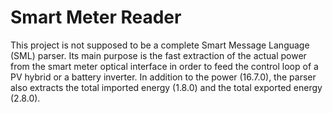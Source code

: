 # Smart Meter Reader
This project is not supposed to be a complete Smart Message Language (SML) parser. Its main purpose is the fast extraction of the actual power from the smart meter optical interface in order to feed the control loop of a PV hybrid or a battery inverter. In addition to the power (16.7.0), the parser also extracts the total imported energy (1.8.0) and the total exported energy (2.8.0). 
